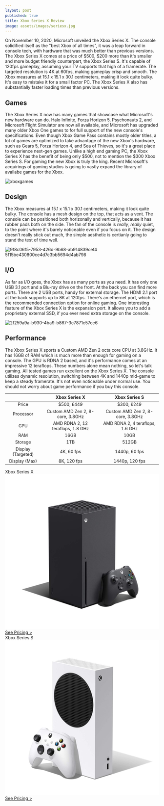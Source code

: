 ```yaml
---
layout: post
published: true
title: Xbox Series X Review
image: assets/images/seriesx.jpg
---
```


On November 10, 2020, Microsoft unveiled the Xbox Series X. The console solidified itself as the "best Xbox of all times", it was a leap forward in console tech, with hardware that was much better than previous versions. The Xbox Series X comes at a price of $500, $200 more than it's smaller and more budget friendly counterpart, the Xbox Series S. It's capable of 120fps gameplay, assuming your TV supports that high of a framerate. The targeted resolution is 4K at 60fps, making gameplay crisp and smooth. The Xbox measures at 15.1 x 15.1 x 30.1 centimeters, making it look quite bulky. It's easy to mistake it for a small factor PC. The Xbox Series X also has substantially faster loading times than previous versions. 

## Games

The Xbox Series X now has many games that showcase what Microsoft's new hardware can do. Halo Infinite, Forza Horizon 5, Psychonauts 2, and Microsoft Flight Simulator are now all available, and Microsoft has upgraded many older Xbox One games to for full support of the new console's specifications. Even though Xbox Game Pass contains mostly older titles, a lot of games are optimized to take advantage of the new Xbox's hardware, such as Gears 5, Forza Horizon 4, and Sea of Thieves, so it's a great place to experience next-gen games. Unlike a high end gaming PC, the Xbox Series X has the benefit of being only $500, not to mention the $300 Xbox Series S. For gaming the new Xbox is truly the king. Recent Microsoft's acquirings of gaming studios is going to vastly expand the library of availabe games for the Xbox.

![xboxgames](https://user-images.githubusercontent.com/93347720/158678229-5e7c3361-15e1-49e5-aa91-81758b20dd99.jpg)

## Design

The Xbox measures at 15.1 x 15.1 x 30.1 centimeters, making it look quite bulky. The console has a mesh design on the top, that acts as a vent. The console can be positioned both horizonally and vertically, because it has rubber pads both on the side. The fan of the console is *really, really* quiet, to the point where it's barely noticeable even if you focus on it. The design doesn't really stick out much, the simple aesthetic is certianly going to stand the test of time well. 

![9f8c06f5-7953-426d-9b68-ab914839cef4 5f15be430800ce4d7c3bb5694d4ab798](https://user-images.githubusercontent.com/93347720/158678437-db4561ff-61d4-493f-ac3d-b2600305f02e.jpeg)

## I/O


As far as I/O goes, the Xbox has as many ports as you need. It has only one USB 3.1 port and a Blu-ray drive on the front. At the back you can find more ports. There are 2 USB ports, handy for external storage. The HDMI 2.1 port at the back supports up to 8K at 120fps. There's an ethernet port, which is the recommended connection option for online gaming. One interesting feature of the Xbox Series X is the expansion port. It allows you to add a proprietary external SSD, if you ever need extra storage on the console. 

![2f259a9a-b930-4ba9-b867-3c7871c57ce6](https://user-images.githubusercontent.com/93347720/158678512-2d53a2a7-f711-4f5a-ab6a-e79e165b875e.png)

## Performance

The Xbox Series X sports a Custom AMD Zen 2 octa core CPU at 3.8GHz. It has 16GB of RAM which is much more than enough for gaming on a console. The GPU is RDNA 2 based, and it's performance comes at an impressive 12 teraflops. These numbers alone mean nothing, so let's talk gaming. All tested games run excellent on the Xbox Series X. The console utilizes dynamic resolution, switching between 4K and 1440p mid-game to keep a steady framerate. It's not even noticeable under normal use. You should not worry about game performance if you buy this console.

|                    |           Xbox Series X           |           Xbox Series S          |
|:------------------:|:---------------------------------:|:--------------------------------:|
| Price              | $500, £449                        | $300, £249                       |
| Processor          | Custom AMD Zen 2, 8-core, 3.8GHz  | Custom AMD Zen 2, 8-core, 3.8GHz |
| GPU                | AMD RDNA 2, 12 teraflops, 1.8 GHz | AMD RDNA 2, 4 teraflops, 1.6 GHz |
| RAM                | 16GB                              | 10GB                             |
| Storage            | 1TB                               | 512GB                            |
| Display (Targeted) | 4K, 60 fps                        | 1440p, 60 fps                    |
| Display (Max)      | 8K, 120 fps                       | 1440p, 120 fps                   |

<div class="container">
  <div class="row gx-3">
    <div class="col-md">
      <div class="shadow p-0 mb-5 bg-white rounded-3 text-center">
        <div class="align-items-start bg-dark rounded-top text-white text-center font-weight-bold p-1">Xbox Series X</div>
        <img class="p-2" src="/assets/images/xboxseriesx.jpg">
        <a class="btn btn-outline-dark m-2 col-11" href="https://amzn.to/3tqjpzj">See Pricing ></a>
      </div>
    </div>
    <div class="col-md">
      <div class="shadow p-0 mb-5 bg-white rounded-3 text-center">
        <div class="align-items-start bg-dark rounded-top text-white text-center font-weight-bold p-1">Xbox Series S</div>
        <img class="p-2" src="/assets/images/seriess.jpg">
        <a class="btn btn-outline-dark m-2 col-11" href="https://amzn.to/3CMcLq3">See Pricing ></a>
      </div>
    </div>
  </div>
</div>
